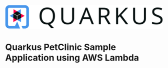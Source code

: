 [![Quarkus](docs/images/quarkus-logo.png)](https://quarkus.io/)

# Quarkus PetClinic Sample Application using AWS Lambda